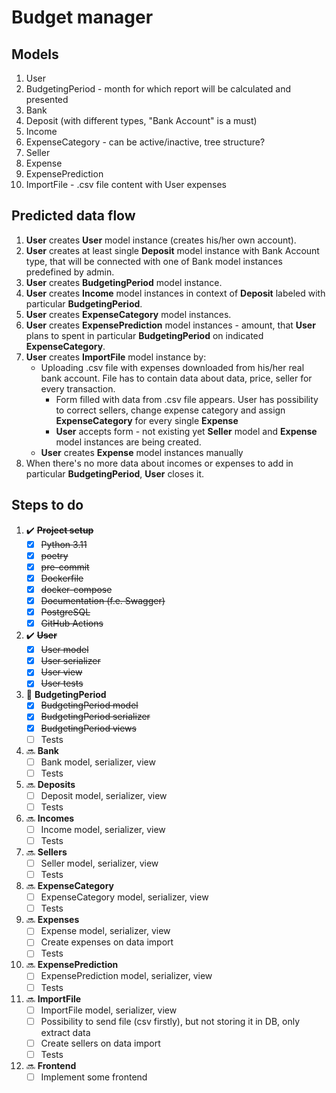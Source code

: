 # Budget manager

## Models

1. User
2. BudgetingPeriod - month for which report will be calculated and presented
3. Bank
4. Deposit (with different types, "Bank Account" is a must)
5. Income
6. ExpenseCategory - can be active/inactive, tree structure?
7. Seller
8. Expense
9. ExpensePrediction
10. ImportFile - .csv file content with User expenses


## Predicted data flow

1. **User** creates **User** model instance (creates his/her own account).
2. **User** creates at least single **Deposit** model instance with Bank Account type, that will be connected with one of Bank model instances predefined by admin.
3. **User** creates **BudgetingPeriod** model instance.
4. **User** creates **Income** model instances in context of **Deposit** labeled with particular **BudgetingPeriod**.
5. **User** creates **ExpenseCategory** model instances.
6. **User** creates **ExpensePrediction** model instances - amount, that **User** plans to spent in particular **BudgetingPeriod** on indicated **ExpenseCategory**.
7. **User** creates **ImportFile** model instance by:
   * Uploading .csv file with expenses downloaded from his/her real bank account. File has to contain data about data, price, seller for every transaction.
       - Form filled with data from .csv file appears. User has possibility to correct sellers, change expense category and assign **ExpenseCategory** for every single **Expense**
       - **User** accepts form - not existing yet **Seller** model and **Expense** model instances are being created.
   * **User** creates **Expense** model instances manually
8. When there's no more data about incomes or expenses to add in particular **BudgetingPeriod**, **User** closes it.


## Steps to do

1. ✔️ ~~**Project setup**~~
   - [x] ~~Python 3.11~~
   - [x] ~~poetry~~
   - [x] ~~pre-commit~~
   - [x] ~~Dockerfile~~
   - [x] ~~docker-compose~~
   - [x] ~~Documentation (f.e. Swagger)~~
   - [x] ~~PostgreSQL~~
   - [x] ~~GitHub Actions~~

2. ✔️ ~~**User**~~
   - [x] ~~User model~~
   - [x] ~~User serializer~~
   - [x] ~~User view~~
   - [x] ~~User tests~~

3. 🔨 **BudgetingPeriod**
   - [x] ~~BudgetingPeriod model~~
   - [x] ~~BudgetingPeriod serializer~~
   - [x] ~~BudgetingPeriod views~~
   - [ ] Tests

4. 🔜 **Bank**
   - [ ] Bank model, serializer, view
   - [ ] Tests

5. 🔜 **Deposits**
   - [ ] Deposit model, serializer, view
   - [ ] Tests

6. 🔜 **Incomes**
   - [ ] Income model, serializer, view
   - [ ] Tests

7. 🔜 **Sellers**
   - [ ] Seller model, serializer, view
   - [ ] Tests

8. 🔜 **ExpenseCategory**
   - [ ] ExpenseCategory model, serializer, view
   - [ ] Tests

9. 🔜 **Expenses**
   - [ ] Expense model, serializer, view
   - [ ] Create expenses on data import
   - [ ] Tests

10. 🔜 **ExpensePrediction**
    - [ ] ExpensePrediction model, serializer, view
    - [ ] Tests

11. 🔜 **ImportFile**
    - [ ] ImportFile model, serializer, view
    - [ ] Possibility to send file (csv firstly), but not storing it in DB, only extract data
    - [ ] Create sellers on data import
    - [ ] Tests

12. 🔜 **Frontend**
    - [ ] Implement some frontend
